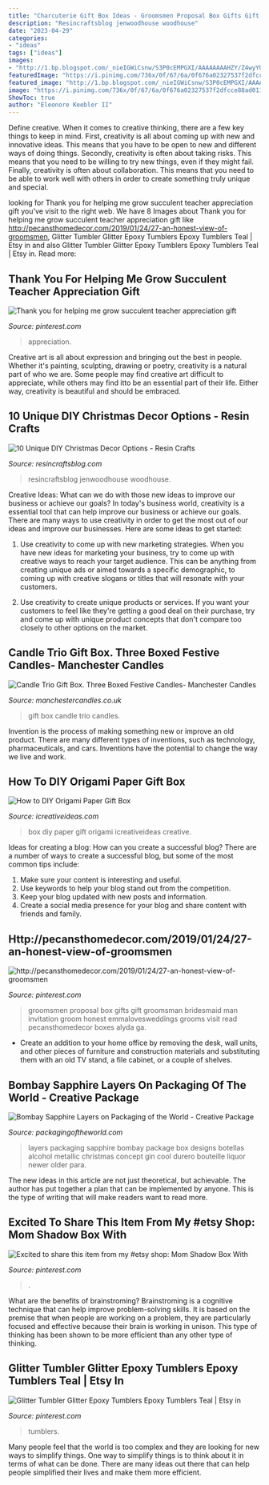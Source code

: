 ```yaml
---
title: "Charcuterie Gift Box Ideas - Groomsmen Proposal Box Gifts Gift Groomsman Bridesmaid Man Invitation Groom Honest Emmalovesweddings Grooms Visit Read Pecansthomedecor Boxes Alyda Ga"
description: "Resincraftsblog jenwoodhouse woodhouse"
date: "2023-04-29"
categories:
- "ideas"
tags: ["ideas"]
images:
- "http://1.bp.blogspot.com/_nieIGWiCsnw/S3P0cEMPGXI/AAAAAAAAHZY/Z4wyYUs2HSQ/s800/bombaysapphire-03.jpg"
featuredImage: "https://i.pinimg.com/736x/0f/67/6a/0f676a02327537f2dfcce88ad011bbbc.jpg"
featured_image: "http://1.bp.blogspot.com/_nieIGWiCsnw/S3P0cEMPGXI/AAAAAAAAHZY/Z4wyYUs2HSQ/s800/bombaysapphire-03.jpg"
image: "https://i.pinimg.com/736x/0f/67/6a/0f676a02327537f2dfcce88ad011bbbc.jpg"
ShowToc: true
author: "Eleonore Keebler II"
---
```



Define creative.
When it comes to creative thinking, there are a few key things to keep in mind. First, creativity is all about coming up with new and innovative ideas. This means that you have to be open to new and different ways of doing things. Secondly, creativity is often about taking risks. This means that you need to be willing to try new things, even if they might fail. Finally, creativity is often about collaboration. This means that you need to be able to work well with others in order to create something truly unique and special.

	

		
looking for Thank you for helping me grow succulent teacher appreciation gift you've visit to the right web. We have 8 Images about Thank you for helping me grow succulent teacher appreciation gift like http://pecansthomedecor.com/2019/01/24/27-an-honest-view-of-groomsmen, Glitter Tumbler Glitter Epoxy Tumblers Epoxy Tumblers Teal | Etsy in and also Glitter Tumbler Glitter Epoxy Tumblers Epoxy Tumblers Teal | Etsy in. Read more:
		
    
## Thank You For Helping Me Grow Succulent Teacher Appreciation Gift

<img loading=lazy src="https://i.pinimg.com/736x/f6/1c/70/f61c70c3a90baea8f85e117f4bea2ef6.jpg" onerror="this.onerror=null;this.src='https://tse3.mm.bing.net/th?id=OIP.6jao9Q2sORssoutmb-A5cgHaJ3&amp;pid=15.1';" alt="Thank you for helping me grow succulent teacher appreciation gift">

_Source: pinterest.com_

>appreciation. 

	

Creative art is all about expression and bringing out the best in people. Whether it's painting, sculpting, drawing or poetry, creativity is a natural part of who we are. Some people may find creative art difficult to appreciate, while others may find itto be an essential part of their life. Either way, creativity is beautiful and should be embraced.

    
## 10 Unique DIY Christmas Decor Options - Resin Crafts

<img loading=lazy src="https://resincraftsblog.com/wp-content/uploads/2017/11/stocking-holder-box-8-4.jpg" onerror="this.onerror=null;this.src='https://tse2.mm.bing.net/th?id=OIP.pEAu57Jl8SVXJNQsf3cV6wHaLH&amp;pid=15.1';" alt="10 Unique DIY Christmas Decor Options - Resin Crafts">

_Source: resincraftsblog.com_

>resincraftsblog jenwoodhouse woodhouse. 

	

Creative Ideas: What can we do with those new ideas to improve our business or achieve our goals?
In today's business world, creativity is a essential tool that can help improve our business or achieve our goals. There are many ways to use creativity in order to get the most out of our ideas and improve our businesses. Here are some ideas to get started: 
1. Use creativity to come up with new marketing strategies. When you have new ideas for marketing your business, try to come up with creative ways to reach your target audience. This can be anything from creating unique ads or aimed towards a specific demographic, to coming up with creative slogans or titles that will resonate with your customers. 

2. Use creativity to create unique products or services. If you want your customers to feel like they're getting a good deal on their purchase, try and come up with unique product concepts that don't compare too closely to other options on the market.

    
## Candle Trio Gift Box. Three Boxed Festive Candles- Manchester Candles

<img loading=lazy src="https://manchestercandles.co.uk/wp-content/uploads/2020/10/DSC04685-scaled.jpg" onerror="this.onerror=null;this.src='https://tse1.mm.bing.net/th?id=OIP.ANw34Pmr4-AkVXiNqfVCgQHaHa&amp;pid=15.1';" alt="Candle Trio Gift Box. Three Boxed Festive Candles- Manchester Candles">

_Source: manchestercandles.co.uk_

>gift box candle trio candles. 

	

Invention is the process of making something new or improve an old product. There are many different types of inventions, such as technology, pharmaceuticals, and cars. Inventions have the potential to change the way we live and work.

    
## How To DIY Origami Paper Gift Box

<img loading=lazy src="https://www.icreativeideas.com/wp-content/uploads/2014/05/How-to-DIY-Origami-Paper-Gift-Box-9.jpg" onerror="this.onerror=null;this.src='https://tse1.mm.bing.net/th?id=OIP.U6HIWEoY0NEbNgxOWjKaEQHaGN&amp;pid=15.1';" alt="How to DIY Origami Paper Gift Box">

_Source: icreativeideas.com_

>box diy paper gift origami icreativeideas creative. 

	

Ideas for creating a blog: How can you create a successful blog?
There are a number of ways to create a successful blog, but some of the most common tips include: 
1. Make sure your content is interesting and useful.
2. Use keywords to help your blog stand out from the competition.
3. Keep your blog updated with new posts and information.
4. Create a social media presence for your blog and share content with friends and family.

    
## Http://pecansthomedecor.com/2019/01/24/27-an-honest-view-of-groomsmen

<img loading=lazy src="https://i.pinimg.com/736x/41/44/7d/41447d2127e4019a7b70252931d39962.jpg" onerror="this.onerror=null;this.src='https://tse2.mm.bing.net/th?id=OIP.uQFhJ0NsT7dboTAkedYGvwHaJ3&amp;pid=15.1';" alt="http://pecansthomedecor.com/2019/01/24/27-an-honest-view-of-groomsmen">

_Source: pinterest.com_

>groomsmen proposal box gifts gift groomsman bridesmaid man invitation groom honest emmalovesweddings grooms visit read pecansthomedecor boxes alyda ga. 

	

- Create an addition to your home office by removing the desk, wall units, and other pieces of furniture and construction materials and substituting them with an old TV stand, a file cabinet, or a couple of shelves.

    
## Bombay Sapphire Layers On Packaging Of The World - Creative Package

<img loading=lazy src="http://1.bp.blogspot.com/_nieIGWiCsnw/S3P0cEMPGXI/AAAAAAAAHZY/Z4wyYUs2HSQ/s800/bombaysapphire-03.jpg" onerror="this.onerror=null;this.src='https://tse3.mm.bing.net/th?id=OIP.TX1YYAJjQjvM7ntJTWEwDAHaE7&amp;pid=15.1';" alt="Bombay Sapphire Layers on Packaging of the World - Creative Package">

_Source: packagingoftheworld.com_

>layers packaging sapphire bombay package box designs botellas alcohol metallic christmas concept gin cool durero bouteille liquor newer older para. 

	

The new ideas in this article are not just theoretical, but achievable. The author has put together a plan that can be implemented by anyone. This is the type of writing that will make readers want to read more.

    
## Excited To Share This Item From My #etsy Shop: Mom Shadow Box With

<img loading=lazy src="https://i.pinimg.com/736x/0f/67/6a/0f676a02327537f2dfcce88ad011bbbc.jpg" onerror="this.onerror=null;this.src='https://tse4.mm.bing.net/th?id=OIP.FC7p2p-nsBfOaZZg_Q1hNgHaJ5&amp;pid=15.1';" alt="Excited to share this item from my #etsy shop: Mom Shadow Box With">

_Source: pinterest.com_

>. 

	

What are the benefits of brainstroming?
Brainstroming is a cognitive technique that can help improve problem-solving skills. It is based on the premise that when people are working on a problem, they are particularly focused and effective because their brain is working in unison. This type of thinking has been shown to be more efficient than any other type of thinking.

    
## Glitter Tumbler Glitter Epoxy Tumblers Epoxy Tumblers Teal | Etsy In

<img loading=lazy src="https://i.pinimg.com/736x/30/55/14/3055143009cf954e829f65a625950990.jpg" onerror="this.onerror=null;this.src='https://tse4.mm.bing.net/th?id=OIP.AH-62De9cJWPPGP7IsAfuQHaJk&amp;pid=15.1';" alt="Glitter Tumbler Glitter Epoxy Tumblers Epoxy Tumblers Teal | Etsy in">

_Source: pinterest.com_

>tumblers. 

	

Many people feel that the world is too complex and they are looking for new ways to simplify things. One way to simplify things is to think about it in terms of what can be done. There are many ideas out there that can help people simplified their lives and make them more efficient.

